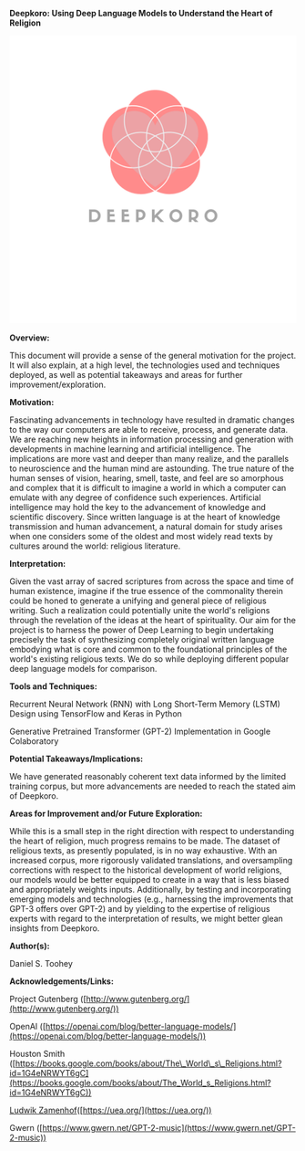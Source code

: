 **Deepkoro: Using Deep Language Models to Understand the Heart of Religion**

![Deepkoro Logo](deepkoro_logo.png)

**Overview:**

This document will provide a sense of the general motivation for the project. It will also explain, at a high level, the technologies used and techniques deployed, as well as potential takeaways and areas for further improvement/exploration.

**Motivation:**

Fascinating advancements in technology have resulted in dramatic changes to the way our computers are able to receive, process, and generate data. We are reaching new heights in information processing and generation with developments in machine learning and artificial intelligence. The implications are more vast and deeper than many realize, and the parallels to neuroscience and the human mind are astounding. The true nature of the human senses of vision, hearing, smell, taste, and feel are so amorphous and complex that it is difficult to imagine a world in which a computer can emulate with any degree of confidence such experiences. Artificial intelligence may hold the key to the advancement of knowledge and scientific discovery. Since written language is at the heart of knowledge transmission and human advancement, a natural domain for study arises when one considers some of the oldest and most widely read texts by cultures around the world: religious literature.

**Interpretation:**

Given the vast array of sacred scriptures from across the space and time of human existence, imagine if the true essence of the commonality therein could be honed to generate a unifying and general piece of religious writing. Such a realization could potentially unite the world&#39;s religions through the revelation of the ideas at the heart of spirituality. Our aim for the project is to harness the power of Deep Learning to begin undertaking precisely the task of synthesizing completely original written language embodying what is core and common to the foundational principles of the world&#39;s existing religious texts. We do so while deploying different popular deep language models for comparison.

**Tools and Techniques:**

Recurrent Neural Network (RNN) with Long Short-Term Memory (LSTM) Design using TensorFlow and Keras in Python

Generative Pretrained Transformer (GPT-2) Implementation in Google Colaboratory

**Potential Takeaways/Implications:**

We have generated reasonably coherent text data informed by the limited training corpus, but more advancements are needed to reach the stated aim of Deepkoro.

**Areas for Improvement and/or Future Exploration:**

While this is a small step in the right direction with respect to understanding the heart of religion, much progress remains to be made. The dataset of religious texts, as presently populated, is in no way exhaustive. With an increased corpus, more rigorously validated translations, and oversampling corrections with respect to the historical development of world religions, our models would be better equipped to create in a way that is less biased and appropriately weights inputs. Additionally, by testing and incorporating emerging models and technologies (e.g., harnessing the improvements that GPT-3 offers over GPT-2) and by yielding to the expertise of religious experts with regard to the interpretation of results, we might better glean insights from Deepkoro.

**Author(s):**

Daniel S. Toohey

**Acknowledgements/Links:**

Project Gutenberg ([http://www.gutenberg.org/](http://www.gutenberg.org/))

OpenAI ([https://openai.com/blog/better-language-models/](https://openai.com/blog/better-language-models/))

Houston Smith ([https://books.google.com/books/about/The\_World\_s\_Religions.html?id=1G4eNRWYT6gC](https://books.google.com/books/about/The_World_s_Religions.html?id=1G4eNRWYT6gC))

[Ludwik Zamenhof](https://www.google.com/search?q=L.+L.+Zamenhof&amp;stick=H4sIAAAAAAAAAONgVuLQz9U3MMnJK37EaMwt8PLHPWEprUlrTl5jVOHiCs7IL3fNK8ksqRQS42KDsnikuLjgmngWsfL56CkAUVRibmpeRn4aAPiek4dTAAAA)([https://uea.org/](https://uea.org/))

Gwern ([https://www.gwern.net/GPT-2-music](https://www.gwern.net/GPT-2-music))